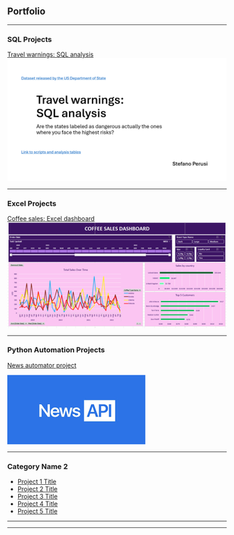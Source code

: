 ## Portfolio

---

### SQL Projects

[Travel warnings: SQL analysis](/projects/SQL_Project_Travel_warnings.pdf)
<img src="images/SQL project thumbnail - travel warnings.png?raw=true"/>

---

### Excel Projects

[Coffee sales: Excel dashboard](https://drive.google.com/drive/folders/19vFRcfiDYtC-Gja0b5yzv31EQ9Rg0t-f?usp=sharing)
<img src="images/excel_project_thumbnail_coffee.png?raw=true"/>

---

### Python Automation Projects

[News automator project](/projects/news_automator.ipynb)

<img src="images/news_automator_thumbnail.png?raw=true"/>

---

### Category Name 2

- [Project 1 Title](http://example.com/)
- [Project 2 Title](http://example.com/)
- [Project 3 Title](http://example.com/)
- [Project 4 Title](http://example.com/)
- [Project 5 Title](http://example.com/)

---




---
